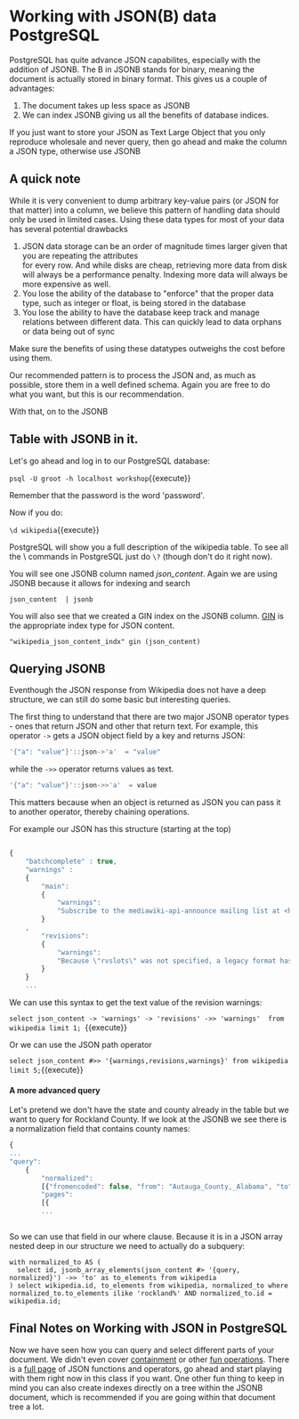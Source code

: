 # Working with JSON(B) data PostgreSQL

PostgreSQL has quite advance JSON capabilites, especially with the addition of JSONB. The B in JSONB stands for binary, meaning the document is actually stored in binary format. This gives us a couple of advantages:

1. The document takes up less space as JSONB
2. We can index JSONB giving us all the benefits of database indices.

If you just want to store your JSON as Text Large Object that you only reproduce wholesale and never query, then go ahead 
and make the column a JSON type, otherwise use JSONB 

## A quick note

While it is very convenient to dump arbitrary key-value pairs (or JSON for that matter) into a column, we believe this
pattern of handling data should only be used in limited cases. Using these data types for most of your data has several 
potential drawbacks

1. JSON data storage can be an order of magnitude times larger given that you are repeating the attributes  
for every row. And while disks are cheap, retrieving more data from disk will always be a performance penalty. Indexing more 
data will always be more expensive as well.  
1. You lose the ability of the database to "enforce" that the proper data type, such as integer or float, is being stored 
in the database
1. You lose the ability to have the database keep track and manage relations between different data. This can quickly lead
to data orphans or data being out of sync

Make sure the benefits of using these datatypes outweighs the cost before using them.

Our recommended pattern is to process the JSON and, as much as possible, store them in a well defined 
schema. Again you are free to do what you want, but this is our recommendation.

With that, on to the JSONB

## Table with JSONB in it. 

Let's go ahead and log in to our PostgreSQL database:

```psql -U groot -h localhost workshop```{{execute}}

Remember that the password is the word 'password'.

Now if you do:

`\d wikipedia`{{execute}}

PostgreSQL will show you a full description of the wikipedia table. To see all the \ commands in PostgreSQL just do 
`\?` (though don't do it right now).

You will see one JSONB column named *json_content*. Again we are using JSONB because it allows for indexing and search

```
json_content  | jsonb   
```

You will also see that we created a GIN index on the JSONB column. [GIN](https://www.postgresql.org/docs/11/gin-intro.html) 
is the appropriate index type for JSON content.

```
"wikipedia_json_content_indx" gin (json_content)
```


## Querying JSONB

Eventhough the JSON response from Wikipedia does not have a deep structure, we can still do 
some basic but interesting queries. 

The first thing to understand that there are two major JSONB operator types - ones that return JSON and other that return text. 
For example, this operator `->` gets a JSON object field by a key and returns JSON:

```javascript
'{"a": "value"}'::json->'a'  = "value"
```

while the `->>` operator returns values as text. 

```javascript
'{"a": "value"}'::json->>'a'  = value

```

This matters because when an object is returned as JSON you can pass it to another operator, thereby chaining operations. 

For example our JSON has this structure (starting at the top)

```javascript

{
    "batchcomplete" : true,
    "warnings" :
    {
        "main":
        {
            "warnings":
            "Subscribe to the mediawiki-api-announce mailing list at <https://lists.wikimedia.org/mailman/listinfo/mediawiki-api-announce> for notice of API deprecations and breaking changes. Use [[Special:ApiFeatureUsage]] to see usage of deprecated features by your application."
        }
    ,
        "revisions":
        {
            "warnings":
            "Because \"rvslots\" was not specified, a legacy format has been used for the output. This format is deprecated, and in the future the new format will always be used."
        }
    }
    ...
```



We can use this syntax to get the text value of the revision warnings:

```select json_content -> 'warnings' -> 'revisions' ->> 'warnings'  from wikipedia limit 1; ```{{execute}}

Or we can use the JSON path operator

```select json_content #>> '{warnings,revisions,warnings}' from wikipedia limit 5;```{{execute}}


#### A more advanced query

Let's pretend we don't have the state and county already in the table but we want to query for Rockland County. If we look at 
the JSONB we see there is a normalization field that contains county names:

```javascript
{
...   
"query":
    {
        "normalized":
        [{"fromencoded": false, "from": "Autauga_County,_Alabama", "to": "Autauga County, Alabama"}],
        "pages":
        [{
        ...
        
```

So we can use that field in our where clause. Because it is in a JSON array nested deep in our structure we need to actually do
a subquery:

```
with normalized_to AS (
  select id, jsonb_array_elements(json_content #> '{query, normalized}') ->> 'to' as to_elements from wikipedia
) select wikipedia.id, to_elements from wikipedia, normalized_to where normalized_to.to_elements ilike 'rockland%' AND normalized_to.id = wikipedia.id;

```

## Final Notes on Working with JSON in PostgreSQL

Now we have seen how you can query and select different parts of your document. We didn't even cover 
[containment](https://www.postgresql.org/docs/11/datatype-json.html#JSON-CONTAINMENT) or other
[fun operations](https://www.postgresql.org/docs/11/datatype-json.html). There is a 
[full page](https://www.postgresql.org/docs/11/functions-json.html) of JSON functions and operators, 
go ahead and start playing with them right now in this class if you want. One other fun thing to keep in mind you can also create 
indexes directly on a tree within the JSONB document, which is recommended if you are going within that document tree a lot.

